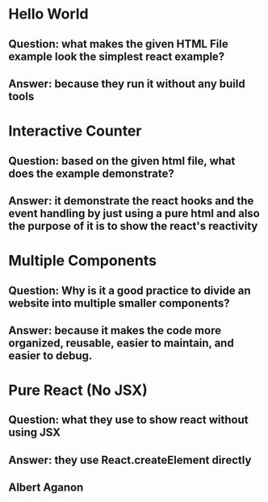 # Hello World

## Question: what makes the given HTML File example look the simplest react example?

## Answer: because they run it without any build tools 




# Interactive Counter

## Question: based on the given html file, what does the example demonstrate?

## Answer: it demonstrate the react hooks and the event handling by just using a pure html and also the purpose of it is to show the react's reactivity 




# Multiple Components

## Question: Why is it a good practice to divide an website into multiple smaller components?

## Answer: because it makes the code more organized, reusable, easier to maintain, and easier to debug.




# Pure React (No JSX)

## Question: what they use to show react without using JSX

## Answer: they use React.createElement directly 

## Albert Aganon 